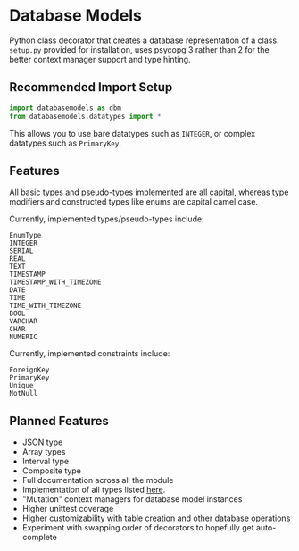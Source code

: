 # Database Models

Python class decorator that creates a database representation of a class.
`setup.py` provided for installation, uses psycopg 3 rather than 2 for the
better context manager support and type hinting.

## Recommended Import Setup
```python
import databasemodels as dbm
from databasemodels.datatypes import *
```

This allows you to use bare datatypes such as `INTEGER`, or complex datatypes
such as `PrimaryKey`.

## Features

All basic types and pseudo-types implemented are all capital, whereas type modifiers
and constructed types like enums are capital camel case.

Currently, implemented types/pseudo-types include:
```
EnumType
INTEGER
SERIAL
REAL
TEXT
TIMESTAMP
TIMESTAMP_WITH_TIMEZONE
DATE
TIME
TIME_WITH_TIMEZONE
BOOL
VARCHAR
CHAR
NUMERIC
```

Currently, implemented constraints include:
```
ForeignKey
PrimaryKey
Unique
NotNull
```

## Planned Features

 - JSON type
 - Array types
 - Interval type
 - Composite type
 - Full documentation across all the module
 - Implementation of all types listed [here](https://www.postgresql.org/docs/12/datatype.html).
 - "Mutation" context managers for database model instances
 - Higher unittest coverage
 - Higher customizability with table creation and other database operations
 - Experiment with swapping order of decorators to hopefully get auto-complete